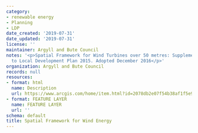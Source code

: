 ```yaml
---
category:
- renewable energy
- Planning
- LDP
date_created: '2019-07-31'
date_updated: '2019-07-31'
license: ''
maintainer: Argyll and Bute Council
notes: '<p>Spatial Framework for Wind Turbines over 50 metres: Supplementary Guidance
  to Local Development Plan 2015. Adopted December 2016</p>'
organization: Argyll and Bute Council
records: null
resources:
- format: html
  name: Description
  url: https://www.arcgis.com/home/item.html?id=2078db2e07f54b38af1f5e96bbd95dc4
- format: FEATURE LAYER
  name: FEATURE LAYER
  url: ''
schema: default
title: Spatial Framework for Wind Energy
---
```

